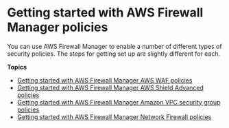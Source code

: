 # Getting started with AWS Firewall Manager policies<a name="getting-started-fms-intro"></a>

You can use AWS Firewall Manager to enable a number of different types of security policies\. The steps for getting set up are slightly different for each\. 

**Topics**
+ [Getting started with AWS Firewall Manager AWS WAF policies](getting-started-fms.md)
+ [Getting started with AWS Firewall Manager AWS Shield Advanced policies](getting-started-fms-shield.md)
+ [Getting started with AWS Firewall Manager Amazon VPC security group policies](getting-started-fms-security-group.md)
+ [Getting started with AWS Firewall Manager Network Firewall policies](getting-started-fms-network-firewall.md)